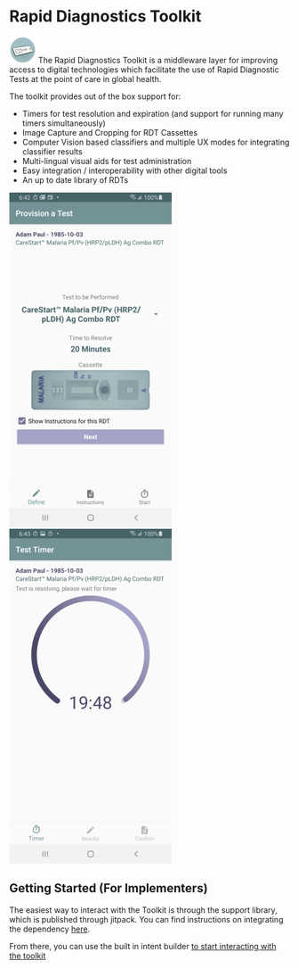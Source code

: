 # Rapid Diagnostics Toolkit
![Logo][logo] The Rapid Diagnostics Toolkit is a middleware layer for improving access to digital technologies
which facilitate the use of Rapid Diagnostic Tests at the point of care in global health.

The toolkit provides out of the box support for:

* Timers for test resolution and expiration (and support for running many timers simultaneously)
* Image Capture and Cropping for RDT Cassettes
* Computer Vision based classifiers and multiple UX modes for integrating classifier results
* Multi-lingual visual aids for test administration
* Easy integration / interoperability with other digital tools
* An up to date library of RDTs

![Screenshot One][screenshot_one] ![Screenshot Two][screenshot_two]


## Getting Started (For Implementers)

The easiest way to interact with the Toolkit is through the support library, which is published
through jitpack. You can find instructions on integrating the dependency [here](https://jitpack.io/#dimagi/rd-toolkit/0.5.0).

From there, you can use the built in intent builder [to start interacting with the toolkit](docs/usage.md)

[logo]: docs/icon.png "Logo"
[screenshot_one]: docs/sample_screen_provision.png "Provisioning Screenshot"
[screenshot_two]: docs/sample_screen_timer.png "Timer Screenshot"
